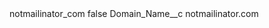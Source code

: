 <?xml version="1.0" encoding="UTF-8"?>
<CustomMetadata xmlns="http://soap.sforce.com/2006/04/metadata" xmlns:xsi="http://www.w3.org/2001/XMLSchema-instance" xmlns:xsd="http://www.w3.org/2001/XMLSchema">
    <label>notmailinator_com</label>
    <protected>false</protected>
    <values>
        <field>Domain_Name__c</field>
        <value xsi:type="xsd:string">notmailinator.com</value>
    </values>
</CustomMetadata>
